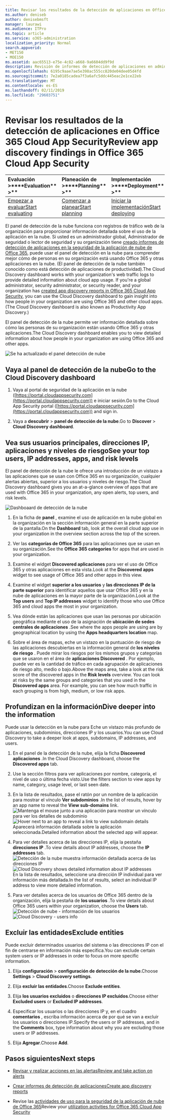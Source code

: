 ```yaml
---
title: Revisar los resultados de la detección de aplicaciones en Office 365 Cloud App Security
ms.author: deniseb
author: denisebmsft
manager: laurawi
ms.audience: ITPro
ms.topic: article
ms.service: o365-administration
localization_priority: Normal
search.appverid:
- MET150
- MOE150
ms.assetid: aac65513-e75e-4c82-a668-9a6604dd9f9d
description: Revisión de informes de detección de aplicaciones en administración avanzada de seguridad le ayudarán a obtener más información acerca de cómo las personas de su organización utilizan aplicaciones de nube. Después de crear informes de detección de aplicación con archivos de registro de los firewalls y servidores proxy, revise los resultados en el panel de la detección de la aplicación.
ms.openlocfilehash: 6195c9aae7ae5e398ac555cc820de04dee05d4fd
ms.sourcegitcommit: 7e2a0185cadea7f3a6afc5ddc445eac2e1ce22eb
ms.translationtype: MT
ms.contentlocale: es-ES
ms.lasthandoff: 02/11/2019
ms.locfileid: "29603751"
---
```

# <a name="review-app-discovery-findings-in-office-365-cloud-app-security"></a><span data-ttu-id="bbf10-104">Revisar los resultados de la detección de aplicaciones en Office 365 Cloud App Security</span><span class="sxs-lookup"><span data-stu-id="bbf10-104">Review app discovery findings in Office 365 Cloud App Security</span></span>
  
|<span data-ttu-id="bbf10-105">Evaluación **\>**</span><span class="sxs-lookup"><span data-stu-id="bbf10-105">\*\*\*\*Evaluation\*\* \>\*\*</span></span>|<span data-ttu-id="bbf10-106">Planeación de **\>**</span><span class="sxs-lookup"><span data-stu-id="bbf10-106">\*\*\*\*Planning\*\* \>\*\*</span></span>|<span data-ttu-id="bbf10-107">Implementación **\>**</span><span class="sxs-lookup"><span data-stu-id="bbf10-107">\*\*\*\*Deployment\*\* \>\*\*</span></span>|<span data-ttu-id="bbf10-108">Utilización de \*\*\*</span><span class="sxs-lookup"><span data-stu-id="bbf10-108">\*\*\*\*Utilization\*\*\*\*</span></span>|
|:-----|:-----|:-----|:-----|
|[<span data-ttu-id="bbf10-109">Empezar a evaluar</span><span class="sxs-lookup"><span data-stu-id="bbf10-109">Start evaluating</span></span>](office-365-cas-overview.md) <br/> |[<span data-ttu-id="bbf10-110">Comenzar a planear</span><span class="sxs-lookup"><span data-stu-id="bbf10-110">Start planning</span></span>](get-ready-for-office-365-cas.md) <br/> |[<span data-ttu-id="bbf10-111">Iniciar la implementación</span><span class="sxs-lookup"><span data-stu-id="bbf10-111">Start deploying</span></span>](turn-on-office-365-cas.md) <br/> |<span data-ttu-id="bbf10-112">¡Están aquí!</span><span class="sxs-lookup"><span data-stu-id="bbf10-112">You are here!</span></span>  <br/> [<span data-ttu-id="bbf10-113">Pasos siguientes</span><span class="sxs-lookup"><span data-stu-id="bbf10-113">Next steps</span></span>](#next-steps) <br/> |
   
<span data-ttu-id="bbf10-p102">El panel de detección de la nube funciona con registros de tráfico web de la organización para proporcionar información detallada sobre el uso de la aplicación en la nube. Si usted es un administrador global, Administrador de seguridad o lector de seguridad y su organización tiene [creado informes de detección de aplicaciones en la seguridad de la aplicación de nube de Office 365](create-app-discovery-reports-in-ocas.md), puede usar el panel de detección en la nube para comprender mejor cómo de personas en su organización está usando Office 365 y otras aplicaciones en la nube. (El panel de detección de la nube también conocido como está detección de aplicaciones de productividad).</span><span class="sxs-lookup"><span data-stu-id="bbf10-p102">The Cloud Discovery dashboard works with your organization's web traffic logs to provide detailed information about cloud app usage. If you're a global administrator, security administrator, or security reader, and your organization has [created app discovery reports in Office 365 Cloud App Security](create-app-discovery-reports-in-ocas.md), you can use the Cloud Discovery dashboard to gain insight into how people in your organization are using Office 365 and other cloud apps. (The Cloud Discovery dashboard is also known as Productivity App Discovery.)</span></span>
  
 <span data-ttu-id="bbf10-117">El panel de detección de la nube permite ver información detallada sobre cómo las personas de su organización están usando Office 365 y otras aplicaciones.</span><span class="sxs-lookup"><span data-stu-id="bbf10-117">The Cloud Discovery dashboard enables you to view detailed information about how people in your organization are using Office 365 and other apps.</span></span> 
  
![Se ha actualizado el panel detección de nube](media/12712681-c0b3-4cb3-b7fd-2cf2ad4e825f.png)
     
## <a name="go-to-the-cloud-discovery-dashboard"></a><span data-ttu-id="bbf10-119">Vaya al panel de detección de la nube</span><span class="sxs-lookup"><span data-stu-id="bbf10-119">Go to the Cloud Discovery dashboard</span></span>

1. <span data-ttu-id="bbf10-120">Vaya al portal de seguridad de la aplicación en la nube ([https://portal.cloudappsecurity.com](https://portal.cloudappsecurity.com)) e iniciar sesión.</span><span class="sxs-lookup"><span data-stu-id="bbf10-120">Go to the Cloud App Security portal ([https://portal.cloudappsecurity.com](https://portal.cloudappsecurity.com)) and sign in.</span></span>
    
2. <span data-ttu-id="bbf10-121">Vaya a **descubrir** \> **panel de detección de la nube**.</span><span class="sxs-lookup"><span data-stu-id="bbf10-121">Go to **Discover** \> **Cloud Discovery dashboard**.</span></span>
    
## <a name="see-your-top-users-ip-addresses-apps-and-risk-levels"></a><span data-ttu-id="bbf10-122">Vea sus usuarios principales, direcciones IP, aplicaciones y niveles de riesgo</span><span class="sxs-lookup"><span data-stu-id="bbf10-122">See your top users, IP addresses, apps, and risk levels</span></span>

<span data-ttu-id="bbf10-123">El panel de detección de la nube le ofrece una introducción de un vistazo a las aplicaciones que se usan con Office 365 en su organización, cualquier alertas abiertas, superior a los usuarios y niveles de riesgo.</span><span class="sxs-lookup"><span data-stu-id="bbf10-123">The Cloud Discovery dashboard gives you an at-a-glance overview of apps that are used with Office 365 in your organization, any open alerts, top users, and risk levels.</span></span>
  
![Dashboaard de detección de la nube](media/06696946-fbdf-4781-b5b8-2ac074fcb2a1.png)
  
1. <span data-ttu-id="bbf10-125">En la ficha de **panel** , examine el uso de aplicación en la nube global en la organización en la sección información general en la parte superior de la pantalla.</span><span class="sxs-lookup"><span data-stu-id="bbf10-125">On the **Dashboard** tab, look at the overall cloud app use in your organization in the overview section across the top of the screen.</span></span> 
    
2. <span data-ttu-id="bbf10-126">Ver las **categorías de Office 365** para las aplicaciones que se usan en su organización.</span><span class="sxs-lookup"><span data-stu-id="bbf10-126">See the **Office 365 categories** for apps that are used in your organization.</span></span> 
    
3. <span data-ttu-id="bbf10-127">Examine el widget **Discovered aplicaciones** para ver el uso de Office 365 y otras aplicaciones en esta vista.</span><span class="sxs-lookup"><span data-stu-id="bbf10-127">Look at the **Discovered apps** widget to see usage of Office 365 and other apps in this view.</span></span> 
    
4. <span data-ttu-id="bbf10-128">Examine el widget **superior a los usuarios** y **las direcciones IP de la parte superior** para identificar aquellos que usar Office 365 y en la nube de aplicaciones en la mayor parte de la organización.</span><span class="sxs-lookup"><span data-stu-id="bbf10-128">Look at the **Top users** and **Top IP addresses** widget to identify those who use Office 365 and cloud apps the most in your organization.</span></span> 
    
5. <span data-ttu-id="bbf10-129">Vea dónde están las aplicaciones que usan las personas por ubicación geográfica mediante el uso de la asignación de **ubicación de sedes centrales de aplicaciones** .</span><span class="sxs-lookup"><span data-stu-id="bbf10-129">See where the apps people are using are by geographical location by using the **Apps headquarters location** map.</span></span> 
    
6. <span data-ttu-id="bbf10-p103">Sobre el área de mapas, eche un vistazo en la puntuación de riesgo de las aplicaciones descubiertas en la información general de **los niveles de riesgo** . Puede mirar los riesgos por los mismos grupos y categorías que se usaron en el área de **aplicaciones Discovered** . Por ejemplo, puede ver es la cantidad de tráfico en cada agrupación de aplicaciones de riesgo alto, medio o bajo.</span><span class="sxs-lookup"><span data-stu-id="bbf10-p103">Above the maps area, take a look at the risk score of the discovered apps in the **Risk levels** overview. You can look at risks by the same groups and categories that you used in the **Discovered apps** area. For example, you can see how much traffic in each grouping is from high, medium, or low risk apps.</span></span> 
    
## <a name="dive-deeper-into-the-information"></a><span data-ttu-id="bbf10-133">Profundizan en la información</span><span class="sxs-lookup"><span data-stu-id="bbf10-133">Dive deeper into the information</span></span>

<span data-ttu-id="bbf10-134">Puede usar la detección en la nube para Eche un vistazo más profundo de aplicaciones, subdominios, direcciones IP y los usuarios.</span><span class="sxs-lookup"><span data-stu-id="bbf10-134">You can use Cloud Discovery to take a deeper look at apps, subdomains, IP addresses, and users.</span></span>
  
1. <span data-ttu-id="bbf10-135">En el panel de la detección de la nube, elija la ficha **Discovered aplicaciones** .</span><span class="sxs-lookup"><span data-stu-id="bbf10-135">In the Cloud Discovery dashboard, choose the **Discovered apps** tab.</span></span> 
    
2. <span data-ttu-id="bbf10-136">Use la sección filtros para ver aplicaciones por nombre, categoría, el nivel de uso o última fecha visto.</span><span class="sxs-lookup"><span data-stu-id="bbf10-136">Use the filters section to view apps by name, category, usage level, or last seen date.</span></span>
    
3. <span data-ttu-id="bbf10-137">En la lista de resultados, pase el ratón por un nombre de la aplicación para mostrar el vínculo **Ver subdominios** .</span><span class="sxs-lookup"><span data-stu-id="bbf10-137">In the list of results, hover by an app name to reveal the **View sub-domains** link.</span></span><br/> <span data-ttu-id="bbf10-138">![Mantenga el mouse junto a una aplicación para mostrar un vínculo para ver los detalles de subdominio](media/4a212215-8a2c-46fd-9ef9-89e4064658a6.png)</span><span class="sxs-lookup"><span data-stu-id="bbf10-138">![Hover next to an app to reveal a link to view subdomain details](media/4a212215-8a2c-46fd-9ef9-89e4064658a6.png)</span></span><br/><span data-ttu-id="bbf10-139">Aparecerá información detallada sobre la aplicación seleccionada.</span><span class="sxs-lookup"><span data-stu-id="bbf10-139">Detailed information about the selected app will appear.</span></span>
    
4. <span data-ttu-id="bbf10-140">Para ver detalles acerca de las direcciones IP, elija la pestaña **direcciones IP** .</span><span class="sxs-lookup"><span data-stu-id="bbf10-140">To view details about IP addresses, choose the **IP addresses** tab.</span></span><br/><span data-ttu-id="bbf10-141">![Detección de la nube muestra información detallada acerca de las direcciones IP](media/0c742bf6-da9e-4d22-8656-a27a5007d5d5.png)</span><span class="sxs-lookup"><span data-stu-id="bbf10-141">![Cloud Discovery shows detailed information about IP addresses](media/0c742bf6-da9e-4d22-8656-a27a5007d5d5.png)</span></span><br/><span data-ttu-id="bbf10-142">En la lista de resultados, seleccione una dirección IP individual para ver información más detallada.</span><span class="sxs-lookup"><span data-stu-id="bbf10-142">In the list of results, select an individual IP address to view more detailed information.</span></span>
    
5. <span data-ttu-id="bbf10-143">Para ver detalles acerca de los usuarios de Office 365 dentro de la organización, elija la pestaña de **los usuarios** .</span><span class="sxs-lookup"><span data-stu-id="bbf10-143">To view details about Office 365 users within your organization, choose the **Users** tab.</span></span><br/><span data-ttu-id="bbf10-144">![Detección de nube - información de los usuarios](media/2d9c2d85-01e6-4057-8020-d9a68f26bbac.png)</span><span class="sxs-lookup"><span data-stu-id="bbf10-144">![Cloud Discovery - users info](media/2d9c2d85-01e6-4057-8020-d9a68f26bbac.png)</span></span>
  
## <a name="exclude-entities"></a><span data-ttu-id="bbf10-145">Excluir las entidades</span><span class="sxs-lookup"><span data-stu-id="bbf10-145">Exclude entities</span></span>

<span data-ttu-id="bbf10-146">Puede excluir determinados usuarios del sistema o las direcciones IP con el fin de centrarse en información más específica.</span><span class="sxs-lookup"><span data-stu-id="bbf10-146">You can exclude certain system users or IP addresses in order to focus on more specific information.</span></span>
  
1. <span data-ttu-id="bbf10-147">Elija **configuración** \> **configuración de detección de la nube**.</span><span class="sxs-lookup"><span data-stu-id="bbf10-147">Choose **Settings** \> **Cloud Discovery settings**.</span></span>
    
2. <span data-ttu-id="bbf10-148">Elija **excluir las entidades**.</span><span class="sxs-lookup"><span data-stu-id="bbf10-148">Choose **Exclude entities**.</span></span>
    
3. <span data-ttu-id="bbf10-149">Elija **los usuarios excluidos** o **direcciones IP excluidos**.</span><span class="sxs-lookup"><span data-stu-id="bbf10-149">Choose either **Excluded users** or **Excluded IP addresses**.</span></span>
    
4. <span data-ttu-id="bbf10-150">Especificar los usuarios o las direcciones IP y, en el cuadro **comentarios** , escriba información acerca de por qué se van a excluir los usuarios o direcciones IP.</span><span class="sxs-lookup"><span data-stu-id="bbf10-150">Specify the users or IP addresses, and in the **Comments** box, type information about why you are excluding those users or IP addresses.</span></span> 
    
5. <span data-ttu-id="bbf10-151">Elija **Agregar**.</span><span class="sxs-lookup"><span data-stu-id="bbf10-151">Choose **Add**.</span></span>
    
## <a name="next-steps"></a><span data-ttu-id="bbf10-152">Pasos siguientes</span><span class="sxs-lookup"><span data-stu-id="bbf10-152">Next steps</span></span>

- [<span data-ttu-id="bbf10-153">Revisar y realizar acciones en las alertas</span><span class="sxs-lookup"><span data-stu-id="bbf10-153">Review and take action on alerts</span></span>](review-office-365-cas-alerts.md)
    
- [<span data-ttu-id="bbf10-154">Crear informes de detección de aplicaciones</span><span class="sxs-lookup"><span data-stu-id="bbf10-154">Create app discovery reports</span></span>](create-app-discovery-reports-in-ocas.md)
    
- <span data-ttu-id="bbf10-155">Revise las [actividades de uso para la seguridad de la aplicación de nube de Office 365](utilization-activities-for-ocas.md)</span><span class="sxs-lookup"><span data-stu-id="bbf10-155">Review your [utilization activities for Office 365 Cloud App Security](utilization-activities-for-ocas.md)</span></span>
    

